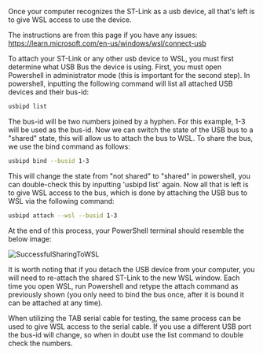 Once your computer recognizes the ST-Link as a usb device, all that's left is to give WSL access to use the device.

The instructions are from this page if you have any issues: https://learn.microsoft.com/en-us/windows/wsl/connect-usb 

To attach your ST-Link or any other usb device to WSL, you must first determine what USB Bus the device is using.
First, you must open Powershell in administrator mode (this is important for the second step).
In powershell, inputting the following command will list all attached USB devices and their bus-id:

```bash
usbipd list
```

The bus-id will be two numbers joined by a hyphen. For this example, 1-3 will be used as the bus-id.
Now we can switch the state of the USB bus to a "shared" state, this will allow us to attach the bus to WSL.
To share the bus, we use the bind command as follows:

```bash
usbipd bind --busid 1-3
```

This will change the state from "not shared" to "shared" in powershell, you can double-check this by inputting 'usbipd list' again.
Now all that is left is to give WSL access to the bus, which is done by attaching the USB bus to WSL via the following command:

```bash
usbipd attach --wsl --busid 1-3
```

At the end of this process, your PowerShell terminal should resemble the below image:

![SuccessfulSharingToWSL](https://github.com/user-attachments/assets/97884c56-f73e-41cf-85f4-c7ea324f5e49)



It is worth noting that if you detach the USB device from your computer, you will need to re-attach the shared ST-Link to the new WSL window.
Each time you open WSL, run Powershell and retype the attach command as previously shown (you only need to bind the bus once, after it is bound it can be attached at any time).

When utilizing the TAB serial cable for testing, the same process can be used to give WSL access to the serial cable. If you use a different USB port the bus-id will change, so when in doubt use the list command to double check the numbers.


